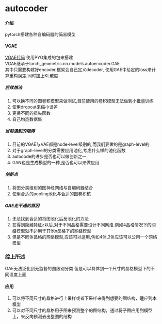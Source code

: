 # autocoder

#### 介绍
pytorch搭建各种自编码器的简易模型

#### VGAE
[VGAE代码](https://gitee.com/shiyuehua666/autocoder/blob/ba086b4fe46bc2b7e407a7cdda187ac4dec271dc/autocoder/VGAE.py)
使用PYG集成的包来搭建  
VGAE继承于torch_geometric.nn.models.autoencoder.GAE  
其中只需要构建好encoder,框架会自己定义decoder,
使用GAE中给定的loss来计算重构误差,同时加上KL散度

##### 后续想法
1. 可以换不同的图卷积模型来做测试,目前使用的卷积模型无法做到小批量训练
2. 使用dropout来缩小误差
3. 更换不同的损失函数
4. 自己构造数据集

##### 当前遇到的阻碍
1. 目前的VGAE与VAE都是node-level级别的,而我们要做的是graph-level的
2. 对于graph-level的分类需要应用池化,考虑什么样的池化函数
3. autocode的进步是否也可以做创新之一
4. GAN也是生成模型的一种,是否也可以来做应用

##### 创新点
1. 将图分类级别的图神经网络与自编码器结合
2. 使用合适的pooling池化与合适的图卷积核

##### GAE走不通的原因
1. 无法找到合适的将图池化后反池化的方法
2. 在得到隐藏特征*z*以后,对于不同晶格需要设计不同网络,例如4晶格情况下的网络模型就不适用于其他n晶格下的网络模型
3. 但是不同体晶格的网络模型,应该可以适用,例如4体,3体应该可以公用一个网络模型

### 综上所述
GAE无法泛化到无监督的图级别分类
但是可以具体到一个尺寸的晶格模型下的不同温度上面

#### 应用
1. 可以将不同尺寸的晶格进行上采样或者下采样来得到想要的图结构，适应到本模型
2. 可以对不同尺寸的晶格用子图来预测整个的图结构，通过将子图应用到模型上，来反向预测去出整图的结构